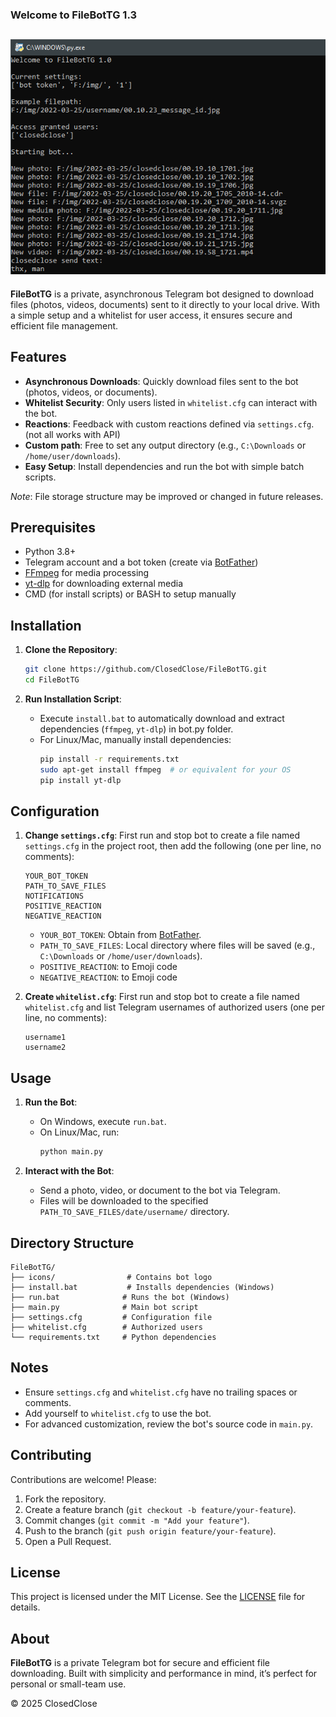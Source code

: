 ### Welcome to FileBotTG 1.3

![alt text](./cover.png)
---

**FileBotTG** is a private, asynchronous Telegram bot designed to download files (photos, videos, documents) sent to it directly to your local drive. With a simple setup and a whitelist for user access, it ensures secure and efficient file management.

## Features
- **Asynchronous Downloads**: Quickly download files sent to the bot (photos, videos, or documents).
- **Whitelist Security**: Only users listed in `whitelist.cfg` can interact with the bot.
- **Reactions**: Feedback with custom reactions defined via `settings.cfg`. (not all works with API)
- **Custom path**: Free to set any output directory (e.g., `C:\Downloads` or `/home/user/downloads`).
- **Easy Setup**: Install dependencies and run the bot with simple batch scripts.

*Note*: File storage structure may be improved or changed in future releases.

## Prerequisites
- Python 3.8+
- Telegram account and a bot token (create via [BotFather](https://t.me/BotFather))
- [FFmpeg](https://ffmpeg.org/) for media processing
- [yt-dlp](https://github.com/yt-dlp/yt-dlp) for downloading external media
- CMD (for install scripts) or BASH to setup manually

## Installation
1. **Clone the Repository**:
   ```bash
   git clone https://github.com/ClosedClose/FileBotTG.git
   cd FileBotTG
   ```

2. **Run Installation Script**:
   - Execute `install.bat` to automatically download and extract dependencies (`ffmpeg`, `yt-dlp`) in bot.py folder.
   - For Linux/Mac, manually install dependencies:
     ```bash
     pip install -r requirements.txt
     sudo apt-get install ffmpeg  # or equivalent for your OS
     pip install yt-dlp
     ```

## Configuration
1. **Change `settings.cfg`**:
   First run and stop bot to create a file named `settings.cfg` in the project root, then add the following (one per line, no comments):
   ```
   YOUR_BOT_TOKEN
   PATH_TO_SAVE_FILES
   NOTIFICATIONS
   POSITIVE_REACTION
   NEGATIVE_REACTION
   ```
   - `YOUR_BOT_TOKEN`: Obtain from [BotFather](https://t.me/BotFather).
   - `PATH_TO_SAVE_FILES`: Local directory where files will be saved (e.g., `C:\Downloads` or `/home/user/downloads`).
   - `POSITIVE_REACTION`: to Emoji code
   - `NEGATIVE_REACTION`: to Emoji code

2. **Create `whitelist.cfg`**:
    First run and stop bot to create a file named `whitelist.cfg` and list Telegram usernames of authorized users (one per line, no comments):
   ```
   username1
   username2
   ```

## Usage
1. **Run the Bot**:
   - On Windows, execute `run.bat`.
   - On Linux/Mac, run:
     ```bash
     python main.py
     ```

2. **Interact with the Bot**:
   - Send a photo, video, or document to the bot via Telegram.
   - Files will be downloaded to the specified `PATH_TO_SAVE_FILES/date/username/` directory.

## Directory Structure
```
FileBotTG/
├── icons/                # Contains bot logo
├── install.bat           # Installs dependencies (Windows)
├── run.bat              # Runs the bot (Windows)
├── main.py              # Main bot script
├── settings.cfg         # Configuration file
├── whitelist.cfg        # Authorized users
└── requirements.txt     # Python dependencies
```

## Notes
- Ensure `settings.cfg` and `whitelist.cfg` have no trailing spaces or comments.
- Add yourself to `whitelist.cfg` to use the bot.
- For advanced customization, review the bot's source code in `main.py`.

## Contributing
Contributions are welcome! Please:
1. Fork the repository.
2. Create a feature branch (`git checkout -b feature/your-feature`).
3. Commit changes (`git commit -m "Add your feature"`).
4. Push to the branch (`git push origin feature/your-feature`).
5. Open a Pull Request.

## License
This project is licensed under the MIT License. See the [LICENSE](LICENSE) file for details.

## About
**FileBotTG** is a private Telegram bot for secure and efficient file downloading. Built with simplicity and performance in mind, it’s perfect for personal or small-team use.

© 2025 ClosedClose
```




